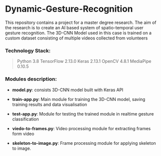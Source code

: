 # Dynamic-Gesture-Recognition
This repository contains a project for a master degree research.
The aim of the research is to create an AI based system of spatio-temporal user gesture recognition.
The 3D-CNN Model used in this case is trained on a custom dataset consisting of multiple videos collected from volunteers

### Technology Stack:
> Python 3.8
TensorFlow 2.13.0
Keras 2.13.1
OpenCV 4.8.1
MediaPipe 0.10.5


### Modules description:
- **model.py**: consists 3D-CNN model built with Keras API

- **train-app.py**: Main module for training the 3D-CNN model, saving training results and data visualisation

- **test-app.py**: Module for testing the trained module in realtime gesture classification

- **viedo-to-frames.py**: Video processing module for extracting frames form video 

- **skeleton-to-image.py**: Frame processing module for applying skeleton to image.
